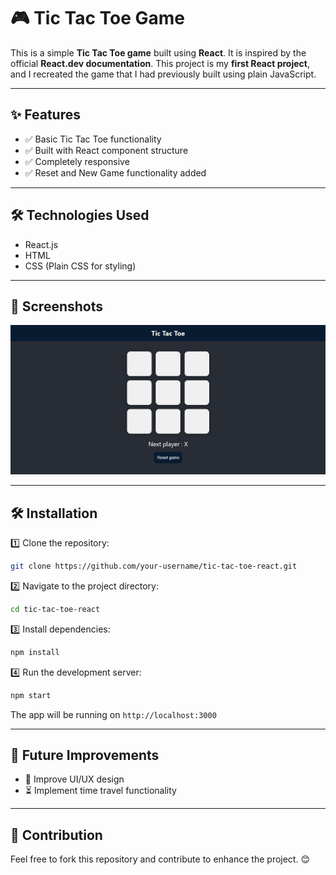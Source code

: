 # 🎮 Tic Tac Toe Game

This is a simple **Tic Tac Toe game** built using **React**. It is inspired by the official **React.dev documentation**. This project is my **first React project**, and I recreated the game that I had previously built using plain JavaScript.

---

## ✨ Features

- ✅ Basic Tic Tac Toe functionality
- ✅ Built with React component structure
- ✅ Completely responsive
- ✅ Reset and New Game functionality added

---

## 🛠️ Technologies Used

- React.js
- HTML
- CSS (Plain CSS for styling)

---

## 📸 Screenshots

![Tic Tac Toe Screenshot](images/image.png)

---

## 🛠️ Installation

1️⃣ Clone the repository:

```bash
git clone https://github.com/your-username/tic-tac-toe-react.git
```

2️⃣ Navigate to the project directory:

```bash
cd tic-tac-toe-react
```

3️⃣ Install dependencies:

```bash
npm install
```

4️⃣ Run the development server:

```bash
npm start
```

The app will be running on `http://localhost:3000`

---

## 🚀 Future Improvements

- 🎨 Improve UI/UX design
- ⏳ Implement time travel functionality

---

## 🤝 Contribution

Feel free to fork this repository and contribute to enhance the project. 😊

